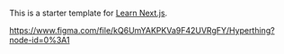 This is a starter template for [Learn Next.js](https://nextjs.org/learn).

https://www.figma.com/file/kQ6UmYAKPKVa9F42UVRgFY/Hyperthing?node-id=0%3A1
